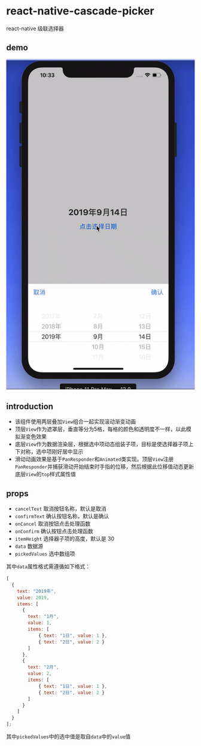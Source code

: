 # react-native-cascade-picker

react-native 级联选择器

## demo

![演示图](./images/picker.gif "演示图")

## introduction  

- 该组件使用两层叠加`View`组合一起实现滚动渐变动画  
- 顶层`View`作为遮罩层，垂直等分为5格，每格的颜色和透明度不一样，以此模拟渐变色效果  
- 底层`View`作为数据渲染层，根据选中项动态组装子项，目标是使选择器子项上下对称，选中项刚好居中显示  
- 滑动动画效果是基于`PanResponder`和`Animated`类实现。顶层`View`注册`PanResponder`并捕获滑动开始结束时手指的位移，然后根据此位移值动态更新底层`View`的`top`样式属性值

## props

- `cancelText` 取消按钮名称，默认是取消
- `confirmText` 确认按钮名称，默认是确认
- `onCancel` 取消按钮点击处理函数
- `onConfirm` 确认按钮点击处理函数
- `itemHeight` 选择器子项的高度，默认是 30
- `data` 数据源
- `pickedValues` 选中数组项

其中`data`属性格式需遵循如下格式：

```javascript
[
  {
    text: "2019年",
    value: 2019,
    items: [
      {
        text: "1月",
        value: 1,
        items: [
            { text: "1日", value: 1 }, 
            { text: "2日", value: 2 }
        ]
      },
      {
        text: "2月",
        value: 2,
        items: [
            { text: "1日", value: 1 }, 
            { text: "2日", value: 2 }
        ]
      }
    ]
  }
];
```  

其中`pickedValues`中的选中值是取自`data`中的`value`值
